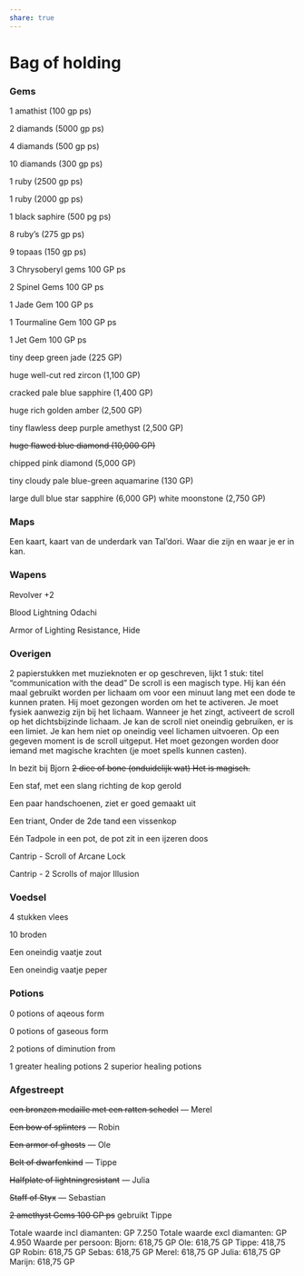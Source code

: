 ```yaml
---
share: true
---
```


# Bag of holding
### Gems
1 amathist (100 gp ps)

2 diamands (5000 gp ps)

4 diamands (500 gp ps)

10 diamands (300 gp ps)

1 ruby (2500 gp ps)

1 ruby (2000 gp ps)

1 black saphire (500 pg ps)

8 ruby’s (275 gp ps)

9 topaas (150 gp ps)

3 Chrysoberyl gems 100 GP ps

2 Spinel Gems 100 GP ps

1 Jade Gem 100 GP ps

1 Tourmaline Gem 100 GP ps

1 Jet Gem 100 GP ps

tiny deep green jade (225 GP)

huge well-cut red zircon (1,100 GP)

cracked pale blue sapphire (1,400 GP)

huge rich golden amber (2,500 GP)

tiny flawless deep purple amethyst (2,500 GP)

~~huge flawed blue diamond (10,000 GP)~~

chipped pink diamond (5,000 GP)

tiny cloudy pale blue-green aquamarine (130 GP)

large dull blue star sapphire (6,000 GP)
white moonstone (2,750 GP)

### Maps
Een kaart, kaart van de underdark van Tal’dori. Waar die zijn en waar je er in kan.

### Wapens
Revolver +2

Blood Lightning Odachi

Armor of Lighting Resistance, Hide

### Overigen

2 papierstukken met muzieknoten er op geschreven, lijkt 1 stuk: titel “communication with the dead”
	De scroll is een magisch type. Hij kan één maal gebruikt worden per lichaam om voor een minuut lang met een dode te kunnen praten. Hij moet gezongen worden om het te activeren. Je moet fysiek aanwezig zijn bij het lichaam. Wanneer je het zingt, activeert de scroll op het dichtsbijzinde lichaam. Je kan de scroll niet oneindig gebruiken, er is een limiet. Je kan hem niet op oneindig veel lichamen uitvoeren. Op een gegeven moment is de scroll uitgeput. Het moet gezongen worden door iemand met magische krachten (je moet spells kunnen casten).

In bezit bij Bjorn ~~2 dice of bone (onduidelijk wat) 
	 Het is magisch.~~ 

Een staf, met een slang richting de kop gerold

Een paar handschoenen, ziet er goed gemaakt uit

Een triant, Onder de 2de tand een vissenkop

Eén Tadpole in een pot, de pot zit in een ijzeren doos

Cantrip - Scroll of Arcane Lock

Cantrip - 2 Scrolls of major Illusion

### Voedsel
4 stukken vlees

10 broden

Een oneindig vaatje zout

Een oneindig vaatje peper


### Potions
0 potions of aqeous form

0 potions of gaseous form

2 potions of diminution from


1 greater healing potions
2 superior healing potions

### Afgestreept
~~een bronzen medaille met een ratten schedel~~ — Merel

~~Een bow of splinters~~ — Robin

~~Een armor of ghosts~~ — Ole

~~Belt of dwarfenkind~~ — Tippe

~~Halfplate of lightningresistant~~ — Julia

~~Staff of Styx~~ — Sebastian

~~2 amethyst Gems 100 GP ps~~ gebruikt Tippe



Totale waarde incl diamanten: GP 7.250
Totale waarde excl diamanten: GP 4.950
Waarde per persoon:
Bjorn: 618,75 GP
Ole: 618,75 GP
Tippe: 418,75 GP
Robin: 618,75 GP
Sebas: 618,75 GP
Merel: 618,75 GP
Julia: 618,75 GP
Marijn: 618,75 GP
